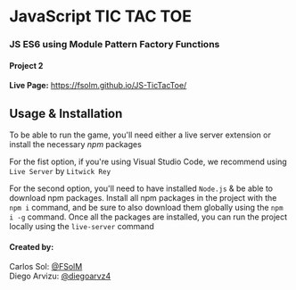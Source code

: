 # JavaScript TIC TAC TOE
### JS ES6 using Module Pattern Factory Functions
#### Project 2

**Live Page:** https://fsolm.github.io/JS-TicTacToe/

## Usage & Installation

To be able to run the game, you'll need either a live server extension or install the necessary *npm* packages

For the fist option, if you're using Visual Studio Code, we recommend using `Live Server` by `Litwick Rey`

For the second option, you'll need to have installed `Node.js` & be able to download npm packages. Install all npm packages in the project with the `npm i` command, and be sure to also download them globally using the `npm i -g` command. Once all the packages are installed, you can run the project locally using the `live-server` command

#### Created by:

Carlos Sol: [@FSolM](https://github.com/FSolM)<br>
Diego Arvizu: [@diegoarvz4](https://github.com/diegoarvz4)
